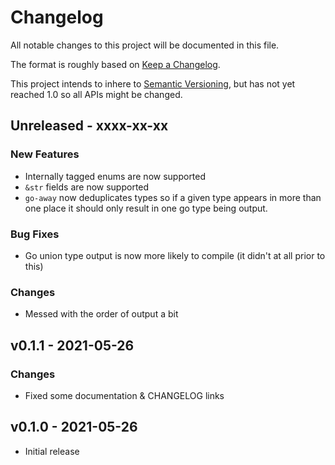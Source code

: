 # Changelog

All notable changes to this project will be documented in this file.

The format is roughly based on [Keep a
Changelog](http://keepachangelog.com/en/1.0.0/).

This project intends to inhere to [Semantic
Versioning](http://semver.org/spec/v2.0.0.html), but has not yet reached 1.0 so
all APIs might be changed.

## Unreleased - xxxx-xx-xx

### New Features

- Internally tagged enums are now supported
- `&str` fields are now supported
- `go-away` now deduplicates types so if a given type appears in more than one
  place it should only result in one go type being output.

### Bug Fixes

- Go union type output is now more likely to compile (it didn't at all prior to
  this)

### Changes

- Messed with the order of output a bit

## v0.1.1 - 2021-05-26

### Changes

- Fixed some documentation & CHANGELOG links

## v0.1.0 - 2021-05-26

- Initial release
